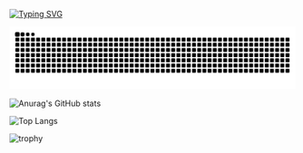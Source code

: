 <!--
**DummyV07/DummyV07** is a ✨ _special_ ✨ repository because its `README.md` (this file) appears on your GitHub profile.

Here are some ideas to get you started:

- 🔭 I’m currently working on ...
- 🌱 I’m currently learning ...
- 👯 I’m looking to collaborate on ...
- 🤔 I’m looking for help with ...
- 💬 Ask me about ...
- 📫 How to reach me: ...
- 😄 Pronouns: ...
- ⚡ Fun fact: ...
-->
[![Typing SVG](https://readme-typing-svg.demolab.com?font=Fira+Code&pause=1000&color=18F711&center=%E7%9C%9F%E7%9A%84&vCenter=%E7%9C%9F%E7%9A%84&repeat=%E7%9C%9F%E7%9A%84&random=&width=435&lines=%E5%B1%B1%E4%B8%8E%E5%B1%B1%E4%B8%8D%E8%A7%81%E9%9D%A2+%E5%86%8D%E8%A7%81%E5%AE%B9%E6%98%93%E5%86%8D%E8%A7%81%E9%9A%BE)](https://git.io/typing-svg)

<picture>
  <source media="(prefers-color-scheme: dark)" srcset="https://raw.githubusercontent.com/DummyV07/DummyV07/output/github-contribution-grid-snake-dark.svg">
  <source media="(prefers-color-scheme: light)" srcset="https://raw.githubusercontent.com/DummyV07/DummyV07/output/github-contribution-grid-snake.svg">
  <img alt="github contribution grid snake animation" src="https://raw.githubusercontent.com/DummyV07/DummyV07/output/github-contribution-grid-snake.svg">
</picture>

![Anurag's GitHub stats](https://github-readme-stats.vercel.app/api?username=DummyV07)

![Top Langs](https://github-readme-stats.vercel.app/api/top-langs/?username=DummyV07)

![trophy](https://github-profile-trophy.vercel.app/?username=DummyV07)
